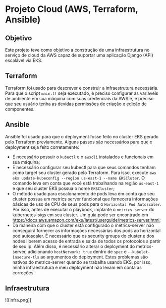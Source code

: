# Projeto Cloud (AWS, Terraform, Ansible)

## Objetivo
Este projeto teve como objetivo a construção de uma infraestrutura no serviço de cloud da AWS capaz de suportar uma aplicação Django (API) escalável via EKS.

## Terraform
Terraform foi usado para descrever e construir a infraestrutura necessária.
Para que o script `main.tf` seja executado, é preciso configurar as variáveis de ambiente em sua máquina com suas credenciais da AWS e, é preciso que seu usuário tenha as devidas permissões de criação e edição de componentes.

## Ansible
Ansible foi usado para que o deployment fosse feito no cluster EKS gerado pelo Terraform previamente. Alguns passos são necessários para que o deployment seja feito corretamente:
- É necessário possuir o `kubectl` e o `awscli` instalados e funcionais em sua máquina;
- É necessário configurar seu kubectl para que seus comandos tenham como target seu cluster gerado pelo Terraform. Para isso, execute `aws eks update-kubeconfig --region us-east-1 --name EKSCluter`. O comando leva em conta que você está trabalhando na região `us-east-1` e que seu cluster EKS possua o nome `EKSCluster`;
- O método usado para escalonamento de pods leva em conta que seu cluster possua um metrics server funcional que fornecerá informações básicas de uso de CPU de seus pods para o `Horizontal Pod Autoscaler`. Por isso, antes de executar o playbook, implante o `metrics-server` do kubernetes-sigs em seu cluster. Um guia pode ser encontrado em https://docs.aws.amazon.com/eks/latest/userguide/metrics-server.html;
- Da maneira com que o cluster está configurado o metrics-server não conseguirá fornecer as informações necessárias dos pods ao horizontal pod autoscaler. É necessário que os security groups do cluster e dos nodes liberem acesso de entrada e saida de todos os protocolos a partir de seu ip. Além disso, é necessário alterar o deployment do metrics-server, adicionando `hostNetwork: true` dentro de `spec` e `--kubelet-insecure-tls` ao argumentos do deployment. Estes problemas são nativos do metrics-server quando se trabalha usando EKS, por isso, minha infraestrutura e meu deployment não levam em conta as correções. 

## Infraestrutura
![[infra.png]]
